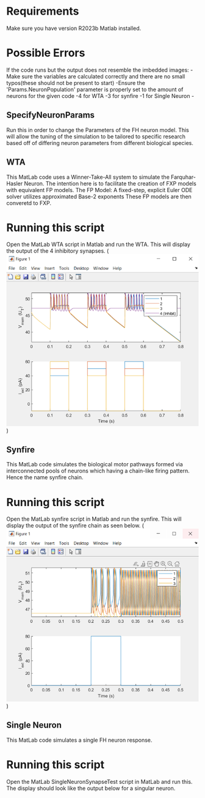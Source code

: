 # Requirements
Make sure you have version R2023b Matlab installed.

# Possible Errors
If the code runs but the output does not resemble the imbedded images:
    -Make sure the variables are calculated correctly and there are no small typos(these should not be present to start)
    -Ensure the 'Params.NeuronPopulation' parameter is properly set to the amount of neurons for the given code
        -4 for WTA
        -3 for synfire
        -1 for Single Neuron
        -

## SpecifyNeuronParams
Run this in order to change the Parameters of the FH neuron model.
This will allow the tuning of the simulation to be tailored to specific research based off of differing neuron parameters from different biological species.


## WTA
This MatLab code uses a Winner-Take-All system to simulate the Farquhar-Hasler Neuron.
The intention here is to facilitate the creation of FXP models with equivalent FP models.
The FP Model: A fixed-step, explicit Euler ODE solver utilizes approximated Base-2 exponents
These FP models are then converetd to FXP. 

# Running this script
Open the MatLab WTA script in Matlab and run the WTA. 
This will display the output of the 4 inhibitory synapses. 
(![Alt text](WTA_Output-1.PNG))



## Synfire
This MatLab code simulates the biological motor pathways formed via interconnected pools of neurons which having a chain-like firing pattern. Hence the name synfire chain. 

# Running this script
Open the MatLab synfire script in Matlab and run the synfire. 
This will display the output of the synfire chain as seen below.
(![Alt text](Synfire_Output_Base_e-1.PNG))



## Single Neuron
This MatLab code simulates a single FH neuron response.

# Running this script
Open the MatLab SingleNeuronSynapseTest script in MatLab and run this. 
The display should look like the output below for a singular neuron.
